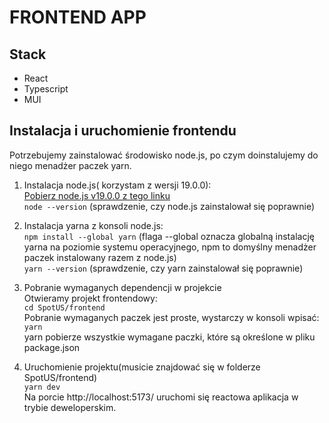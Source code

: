 # FRONTEND APP

## Stack
* React
* Typescript
* MUI

## Instalacja i uruchomienie frontendu
Potrzebujemy zainstalować środowisko node.js, po czym doinstalujemy  do niego menadżer paczek yarn.

1. Instalacja node.js( korzystam z wersji 19.0.0):  
[Pobierz node.js v19.0.0 z tego linku](https://nodejs.org/download/release/v19.0.0/win-x64/)  
`node --version` (sprawdzenie, czy node.js zainstalował się poprawnie)  

2. Instalacja yarna z konsoli node.js:  
`npm install --global yarn` (flaga --global oznacza globalną instalację yarna na poziomie systemu operacyjnego, npm to domyślny menadżer paczek instalowany razem z node.js)  
`yarn --version` (sprawdzenie, czy yarn zainstalował się poprawnie)  

3. Pobranie wymaganych dependencji w projekcie  
Otwieramy projekt frontendowy:  
`cd SpotUS/frontend`  
Pobranie wymaganych paczek jest proste, wystarczy w konsoli wpisać:  
`yarn`  
yarn pobierze wszystkie wymagane paczki, które są określone w pliku package.json  

4. Uruchomienie projektu(musicie znajdować się w folderze SpotUS/frontend)  
`yarn dev`  
Na porcie http://localhost:5173/ uruchomi się reactowa aplikacja w trybie deweloperskim.  
